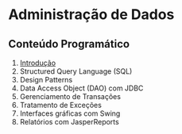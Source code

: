 # Administração de Dados

## Conteúdo Programático

1. [Introdução](https://docs.google.com/presentation/d/1z5oJXAtMBzGOanmGkZF3KRrTp26iYJyO7rLP7fkwLQg/edit?usp=sharing)
2. Structured Query Language (SQL)
3. Design Patterns
4. Data Access Object (DAO) com JDBC
5. Gerenciamento de Transações
6. Tratamento de Exceções
7. Interfaces gráficas com Swing
8. Relatórios com JasperReports
